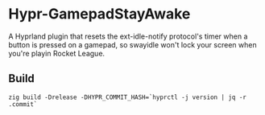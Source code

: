 # Hypr-GamepadStayAwake
A Hyprland plugin that resets the ext-idle-notify protocol's timer when a button is pressed on a gamepad, so swayidle won't lock your screen when you're playin Rocket League.

## Build
```
zig build -Drelease -DHYPR_COMMIT_HASH=`hyprctl -j version | jq -r .commit`
```
